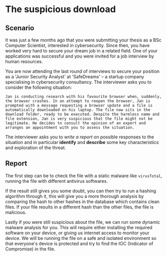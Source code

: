 # The suspicious download

## Scenario

It was just a few months ago that you were submitting your thesis as a BSc Computer Scientist, interested in cybersecurity. Since then, you have worked very hard to secure your dream job in a related field. One of your applications was successful and you were invited for a job interview by human resources.

You are now attending the last round of interviews to secure your position as a 'Junior Security Analyst' at 'SafeDreams' – a startup company specialising in cybersecurity consultancy. The interviewer asks you to consider the following situation:

    Jan is conducting research with his favourite browser when, suddenly, the browser crashes. In an attempt to reopen the browser, Jan is prompted with a message requesting a browser update and a file is automatically downloaded on his laptop. The file now sits in the download folder, ready to be executed. Despite the harmless name and file extension, Jan is very suspicious that the file might not be legitimate. He decides to consult the opinion of an expert and arranges an appointment with you to assess the situation.

The interviewer asks you to *write a report* on possible responses to the situation and in particular **identify** and **describe** some key characteristics and exploration of the threat.

## Report

The first step can be to check the file with a static malware like `virusTotal`, running the file with different antivirus softwares. 

If the result still gives you some doubt, you can then try to run a hashing algorithm through it, this will give you a more thorough analysis by comparing the hash to other hashes in the database which contains clean files. If your file results in a different hash than the other files, the file is malicious. 

Lastly if you were still suspicious about the file, we can run some dynamic malware analysis for you. This will require either installing the required software on your device, or giving us internet access to monitor your device. We will be running the file on a safe and isolated environment so that everyone's device is protected and try to find the IOC (Indicator of Compromise) in the file. 